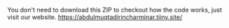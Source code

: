 You don't need to download this ZIP to checkout how the code works, just visit our website. https://abdulmuqtadirincharminar.tiiny.site/
